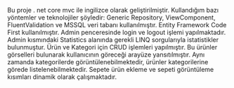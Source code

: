 Bu proje . net core mvc ile ingilizce olarak geliştirilmiştir. Kullandığım bazı yöntemler ve teknolojiler şöyledir: Generic Repository, ViewComponent, FluentValidation ve MSSQL veri tabanı kullanılmıştır. Entity Framework Code First kullanılmıştır. Admin penceresinde login ve logout işlemi yapılmaktadır. Admin kısmındaki Statistics alanında gerekli LINQ sorgularıyla istatistikler bulunmuştur. Ürün ve Kategori için CRUD işlemleri yapılmıştır. Bu ürünler görselleri bulunarak kullanıcının göreceği arayüze yansıtılmıştır. Aynı zamanda kategorilerde görüntülenebilmektedir, ürünler kategorilerine görede listelenebilmektedir. Sepete ürün ekleme ve sepeti görüntüleme kısımları dinamik olarak çalışmaktadır.
 
